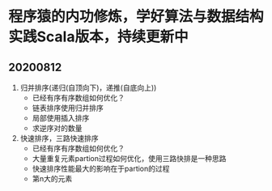 # 程序猿的内功修炼，学好算法与数据结构实践Scala版本，持续更新中

##  20200812 
1. 归并排序(递归(自顶向下)，递推(自底向上))
   - 已经有序有序数组如何优化？
   - 链表排序使用归并排序
   - 局部使用插入排序
   - 求逆序对的数量
2. 快速排序，三路快速排序
   - 已经有序有序数组如何优化？
   - 大量重复元素partion过程如何优化，使用三路快排是一种思路
   - 快速排序性能最大的影响在于partion的过程
   - 第n大的元素
  
